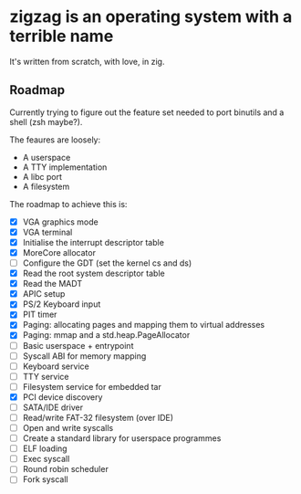 # zigzag is an operating system with a terrible name
It's written from scratch, with love, in zig. 

## Roadmap

Currently trying to figure out the feature set needed to port binutils and a shell (zsh maybe?).

The feaures are loosely:
- A userspace
- A TTY implementation
- A libc port
- A filesystem

The roadmap to achieve this is:

- [x] VGA graphics mode
- [x] VGA terminal
- [x] Initialise the interrupt descriptor table
- [x] MoreCore allocator
- [ ] Configure the GDT (set the kernel cs and ds)
- [x] Read the root system descriptor table
- [x] Read the MADT
- [x] APIC setup
- [x] PS/2 Keyboard input
- [x] PIT timer
- [x] Paging: allocating pages and mapping them to virtual addresses
- [x] Paging: mmap and a std.heap.PageAllocator
- [ ] Basic userspace + entrypoint
- [ ] Syscall ABI for memory mapping
- [ ] Keyboard service 
- [ ] TTY service 
- [ ] Filesystem service for embedded tar 
- [x] PCI device discovery
- [ ] SATA/IDE driver
- [ ] Read/write FAT-32 filesystem (over IDE)
- [ ] Open and write syscalls
- [ ] Create a standard library for userspace programmes
- [ ] ELF loading
- [ ] Exec syscall
- [ ] Round robin scheduler
- [ ] Fork syscall
